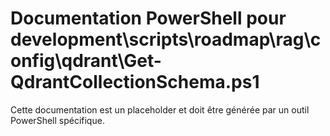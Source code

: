 # Documentation PowerShell pour development\scripts\roadmap\rag\config\qdrant\Get-QdrantCollectionSchema.ps1

Cette documentation est un placeholder et doit être générée par un outil PowerShell spécifique.
